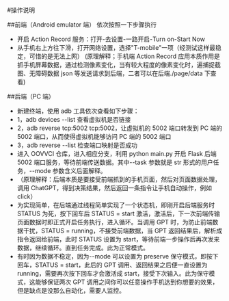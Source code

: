 #操作说明

##前端（Android emulator 端）
依次按照一下步骤执行

- 开启 Action Record 服务：打开-去设置-一路开启-Turn on-Start Now
- 从手机右上方往下滑，打开网络设置，选择"T-mobile"一项（经测试这样最稳定，可惜的是无法上网）
  (原理解释；手机端 Action Record 应用本质作用是抓手机屏幕数据，通过检测像素变化，当有较大程度的像素变化时，遍捕捉截图、无障碍数据 json 等发送请求到后端，二者可以在后端./page/data 下查看)

##后端（PC 端）

- 新建终端，使用 adb 工具依次查看如下步骤：
- 1，adb devices --list 查看虚拟机是否链接
- 2，adb reverse tcp:5002 tcp:5002，让虚拟机的 5002 端口转发到 PC 端的 5002 端口，从而使得虚拟机能够访问 PC 端的 5002 端口
- 3，adb reverse --list 检查端口映射是否成功
- 进入 OOVVCI 仓库，进入相应分支，利用 python main.py 开启 Flask 后端 5002 端口服务，等待前端传送数据。其中--task 参数就是 str 形式的用户任务，--mode 参数含义后面解释。
- （原理解释：后端本质是要接受前端抓到的手机页面，然后对页面数据处理，调用 ChatGPT，得到决策结果，然后返回一条指令让手机自动操作，例如 click）
- 为实现简单，在后端通过线程简单实现了一个状态机，即刚开启后端服务时 STATUS 为死，按下回车后 STATUS = start 激活，激活后，下一次前端传输页面数据时即正式开启任务执行，进入循环。当调用 GPT 时，为防止前端数据干扰，STATUS = running，不接受前端数据，当 GPT 返回结果后，解析成指令返回给前端，此时 STATUS 设置为 start，等待前端一步操作后再次发来数据，继续循环。直到任务完成。此为正常模式。
- 有时因为数据不稳定，因为--mode 可以设置为 preserve 保守模式，即按下回车，STATUS = start，此后的 GPT 调用、返回结果之后便一直设置为 running，需要再次按下回车才会激活成 start，接受下次输入。此为保守模式，这能够保证两次 GPT 调用之间你可以任意操作手机达到你想要的效果，但是缺点是没那么自动化，需要人监控。
